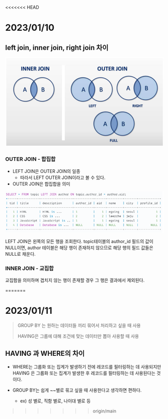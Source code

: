 <<<<<<< HEAD
# 2023/01/10

## left join, inner join, right join 차이

![img.png](../02/join.png)

### OUTER JOIN - 합집합
- LEFT JOIN은 OUTER JOIN의 일종
  - 따라서 LEFT OUTER JOIN이라고 볼 수 있다.
- OUTER JOIN은 합집합을 의미

![img.png](../02/table1.png)

LEFT JOIN은 왼쪽의 모든 행을 조회한다.
topic테이블의 author_id 필드의 값이 NULL이면, author 테이블은 해당 행이 존재하지 않으므로 해당 행의 필드 값들은 NULL로 채운다.



### INNER JOIN - 교집합

교집함을 의미하며 겹치지 않는 행이 존재할 경우 그 행은 결과에서 제외된다.




=======
# 2023/01/11



>GROUP BY 는 원하는 데이터들 끼리 묶어서 처리하고 싶을 때 사용
> 
>HAVING은 그룹에 대해 조건에 맞는 데이터만 뽑아 사용할 때 사용


## HAVING 과 WHERE의 차이

- WHERE는 그룹화 또는 집계가 발생하기 전에 레코드를 필터링하는 데 사용되지만 HAVING 은 그룹화 또는 집계가 발생한 후 레코드를 필터링하는 데 사용된다는 것이다.



- GROUP BY는 쉽게 ~~별로 묶고 싶을 때 사용한다고 생각하면 편하다.
  - ex) 성 별로, 직함 별로, 나이대 별로 등
>>>>>>> origin/main
